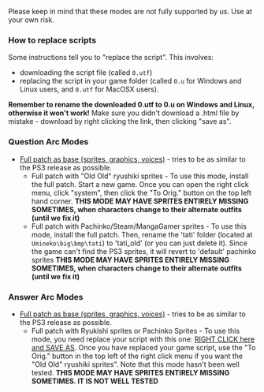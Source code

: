 Please keep in mind that these modes are not fully supported by us. Use at your own risk.

### How to replace scripts

Some instructions tell you to "replace the script". This involves:

- downloading the script file (called `0.utf`)
- replacing the script in your game folder (called `0.u` for Windows and Linux users, and `0.utf` for MacOSX users).

**Remember to rename the downloaded 0.utf to 0.u on Windows and Linux, otherwise it won't work!**
Make sure you didn't download a .html file by mistake - download by right clicking the link, then clicking "save as".

### Question Arc Modes

- [Full patch as base (sprites, graphics, voices)](https://07th-mod.com/wiki/Umineko/Umineko-Part-1---Voice-and-Graphics-Patch) - tries to be as similar to the PS3 release as possible.
  - Full patch with "Old Old" ryushiki sprites - To use this mode, install the full patch. Start a new game. Once you can open the right click menu, click "system", then click the "To Orig." button on the top left hand corner. **THIS MODE MAY HAVE SPRITES ENTIRELY MISSING SOMETIMES, when characters change to their alternate outfits (until we fix it)**
  - Full patch with Pachinko/Steam/MangaGamer sprites - To use this mode, install the full patch. Then, rename the 'tati' folder (located at `Umineko\big\bmp\tati`) to 'tati_old' (or you can just delete it). Since the game can't find the PS3 sprites, it will revert to 'default' pachinko sprites **THIS MODE MAY HAVE SPRITES ENTIRELY MISSING SOMETIMES, when characters change to their alternate outfits (until we fix it)**

### Answer Arc Modes

- [Full patch as base (sprites, graphics, voices)](https://07th-mod.com/wiki/Umineko/Umineko-Part-1---Voice-and-Graphics-Patch) - tries to be as similar to the PS3 release as possible.
  - Full patch with Ryukishi sprites or Pachinko Sprites - To use this mode, you need replace your script with this one: [RIGHT CLICK here and SAVE AS](https://github.com/07th-mod/umineko-answer/raw/old_sprites/0.utf). Once you have replaced your game script, use the "To Orig." button in the top left of the right click menu if you want the "Old Old" ryushiki sprites". Note that this mode hasn't been well tested. **THIS MODE MAY HAVE SPRITES ENTIRELY MISSING SOMETIMES. IT IS NOT WELL TESTED**
